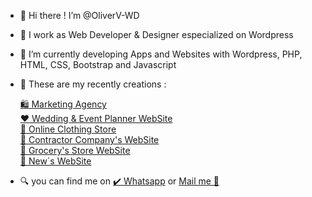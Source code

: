 - 👋 Hi there !  I’m @OliverV-WD
- 🌃 I work as Web Developer & Designer especialized on Wordpress
- 🌱 I’m currently developing Apps and Websites with Wordpress, PHP, HTML, CSS, Bootstrap and Javascript
- 🦾 These are my recently creations :
  
     <a href="https://oliverv-wd.github.io/Agencia.github.io/" target="_blank">    🛍️ Marketing Agency</a> <br>
     <a href="https://personalplus.com.ve" target="_blank" >    ❤️ Wedding & Event Planner WebSite</a> <br>
     <a href="https://oliverv-wd.github.io/TiendaDeRopa.github.io/" target="_blank" >    🧥 Online Clothing Store</a> <br>
     <a href="https://oliverv-wd.github.io/thehugecompany.github.io/" target="_blank" >    🚧 Contractor Company's WebSite</a> <br>
     <a href="https://oliverv-wd.github.io/summermarket.github.io/" target="_blank" >    🥑 Grocery's Store WebSite</a> <br>
     <a href="https://oliverv-wd.github.io/rush.github.io/" target="_blank" >    📰 New´s WebSite</a> <br>
     

  
- 🔍 you can find me on
   	<a href="https://wa.me/+584147894210" target="_blank">✔️ Whatsapp</a> or <a href="mailto:olivervicent.wd@gmail.com" target="_blank">Mail me 📩</a>   
